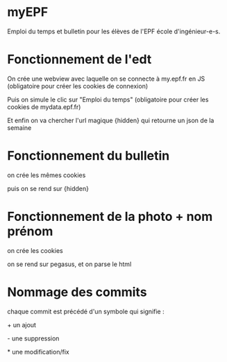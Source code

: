 # myEPF

Emploi du temps et bulletin pour les élèves de l'EPF école d'ingénieur-e-s.

# Fonctionnement de l'edt
On crée une webview avec laquelle on se connecte à my.epf.fr en JS (obligatoire pour créer les cookies de connexion)

Puis on simule le clic sur "Emploi du temps" (obligatoire pour créer les cookies de mydata.epf.fr)

Et enfin on va chercher l'url magique {hidden} qui retourne un json de la semaine

# Fonctionnement du bulletin
on crée les mêmes cookies

puis on se rend sur {hidden}

# Fonctionnement de la photo + nom prénom
on crée les cookies

on se rend sur pegasus, et on parse le html

# Nommage des commits
chaque commit est précédé d'un symbole qui signifie :

\+ un ajout

\- une suppression

\* une modification/fix
